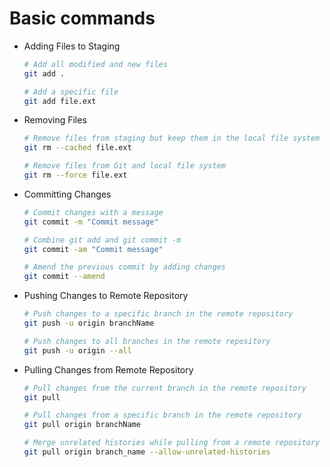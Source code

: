 # Basic commands

- Adding Files to Staging
    ```sh
    # Add all modified and new files
    git add .

    # Add a specific file
    git add file.ext
    ```

- Removing Files
    ```sh
    # Remove files from staging but keep them in the local file system
    git rm --cached file.ext

    # Remove files from Git and local file system
    git rm --force file.ext
    ```

- Committing Changes
    ```sh
    # Commit changes with a message
    git commit -m "Commit message"

    # Combine git add and git commit -m
    git commit -am "Commit message"

    # Amend the previous commit by adding changes
    git commit --amend
    ```

- Pushing Changes to Remote Repository
    ```sh
    # Push changes to a specific branch in the remote repository
    git push -u origin branchName

    # Push changes to all branches in the remote repository
    git push -u origin --all
    ```

- Pulling Changes from Remote Repository
    ```sh
    # Pull changes from the current branch in the remote repository
    git pull

    # Pull changes from a specific branch in the remote repository
    git pull origin branchName

    # Merge unrelated histories while pulling from a remote repository
    git pull origin branch_name --allow-unrelated-histories

    ```